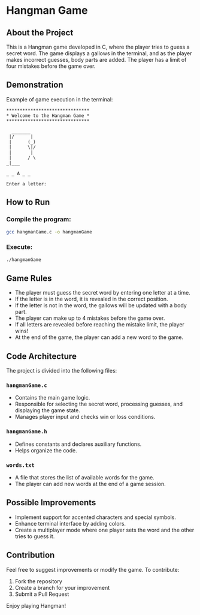 # Hangman Game

## About the Project
This is a Hangman game developed in C, where the player tries to guess a secret word. The game displays a gallows in the terminal, and as the player makes incorrect guesses, body parts are added. The player has a limit of four mistakes before the game over.

## Demonstration
Example of game execution in the terminal:
```
*******************************
* Welcome to the Hangman Game *
*******************************

  _______
 |/      |
 |      (_)
 |      \|/
 |       |
 |      / \
_|___

_ _ A _ _

Enter a letter: 
```

## How to Run
### Compile the program:
```sh
gcc hangmanGame.c -o hangmanGame
```

### Execute:
```sh
./hangmanGame
```

## Game Rules
- The player must guess the secret word by entering one letter at a time.
- If the letter is in the word, it is revealed in the correct position.
- If the letter is not in the word, the gallows will be updated with a body part.
- The player can make up to 4 mistakes before the game over.
- If all letters are revealed before reaching the mistake limit, the player wins!
- At the end of the game, the player can add a new word to the game.

## Code Architecture
The project is divided into the following files:

### `hangmanGame.c`
- Contains the main game logic.
- Responsible for selecting the secret word, processing guesses, and displaying the game state.
- Manages player input and checks win or loss conditions.

### `hangmanGame.h`
- Defines constants and declares auxiliary functions.
- Helps organize the code.

### `words.txt`
- A file that stores the list of available words for the game.
- The player can add new words at the end of a game session.

## Possible Improvements
- Implement support for accented characters and special symbols.
- Enhance terminal interface by adding colors.
- Create a multiplayer mode where one player sets the word and the other tries to guess it.

## Contribution
Feel free to suggest improvements or modify the game. To contribute:
1. Fork the repository
2. Create a branch for your improvement
3. Submit a Pull Request

Enjoy playing Hangman! 

